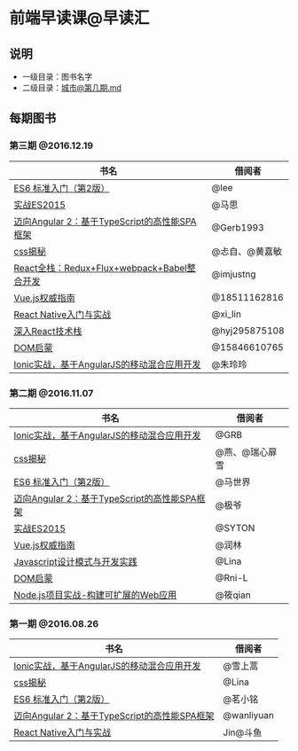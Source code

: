 # 前端早读课@早读汇

## 说明

* 一级目录：图书名字
* 二级目录：城市@第几期.md 

## 每期图书

### 第三期 @2016.12.19
书名 | 借阅者
--------- | -------------
[ES6 标准入门（第2版）](https://book.douban.com/subject/26708954/) | @lee 
[实战ES2015](https://book.douban.com/subject/26899930/) | @马思
[迈向Angular 2：基于TypeScript的高性能SPA框架](https://book.douban.com/subject/26852120/) | @Gerb1993 
[css揭秘](https://book.douban.com/subject/26745943/) | @忐自、@黄嘉敏
[React全栈：Redux+Flux+webpack+Babel整合开发](https://book.douban.com/subject/26901067/)| @imjustng
[Vue.js权威指南](https://book.douban.com/subject/26869340/) | @18511162816
[React Native入门与实战](https://book.douban.com/subject/26694486/) | @xi_lin
[深入React技术栈](https://book.douban.com/subject/26918038/) | @hyj295875108
[DOM启蒙](https://book.douban.com/subject/25882606/) | @15846610765
[Ionic实战，基于AngularJS的移动混合应用开发](https://book.douban.com/subject/26838003/)| @朱玲玲


### 第二期 @2016.11.07
书名 | 借阅者
--------- | -------------
[Ionic实战，基于AngularJS的移动混合应用开发](https://book.douban.com/subject/26838003/)| @GRB
[css揭秘](https://book.douban.com/subject/26745943/) | @燕、@瑞心扉雪
[ES6 标准入门（第2版）](https://book.douban.com/subject/26708954/) | @马世界 
[迈向Angular 2：基于TypeScript的高性能SPA框架](https://book.douban.com/subject/26852120/) | @极爷 
[实战ES2015](https://book.douban.com/subject/26899930/) | @SYTON
[Vue.js权威指南](https://book.douban.com/subject/26869340/) | @润林
[Javascript设计模式与开发实践](https://book.douban.com/subject/26382780/) | @Lina
[DOM启蒙](https://book.douban.com/subject/25882606/) | @Rni-L
[Node.js项目实战-构建可扩展的Web应用](https://book.douban.com/subject/26391998/) | @筱qian


### 第一期 @2016.08.26
书名 | 借阅者
--------- | -------------
[Ionic实战，基于AngularJS的移动混合应用开发](https://book.douban.com/subject/26838003/)| @雪上蒿
[css揭秘](https://book.douban.com/subject/26745943/) | @Lina
[ES6 标准入门（第2版）](https://book.douban.com/subject/26708954/) | @茗小铭 
[迈向Angular 2：基于TypeScript的高性能SPA框架](https://book.douban.com/subject/26852120/) | @wanliyuan 
[React Native入门与实战](https://book.douban.com/subject/26694486/) | Jin@斗鱼



